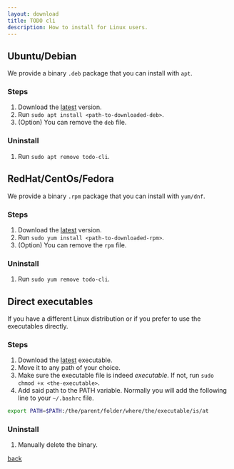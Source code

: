 ```yaml
---
layout: download  
title: TODO cli  
description: How to install for Linux users.
---
```


## Ubuntu/Debian

We provide a binary `.deb` package that you can install with `apt`.

### Steps
1. Download the [latest](latest#deb) version.
2. Run `sudo apt install <path-to-downloaded-deb>`.
3. (Option) You can remove the `deb` file.

### Uninstall
1. Run `sudo apt remove todo-cli`.


## RedHat/CentOs/Fedora

We provide a binary `.rpm` package that you can install with `yum/dnf`.

### Steps
1. Download the [latest](latest#rpm) version.
2. Run `sudo yum install <path-to-downloaded-rpm>`.
3. (Option) You can remove the `rpm` file.

### Uninstall
1. Run `sudo yum remove todo-cli`.

## Direct executables

If you have a different Linux distribution or if you prefer to use the executables directly.


### Steps
1.  Download the [latest](latest#deb) executable.
2.  Move it to any path of your choice.
3.  Make sure the executable file is indeed _executable_. If not, run `sudo chmod +x <the-executable>`.   
3.  Add said path to the PATH variable. Normally you will add the following line to your `~/.bashrc` file.  
```bash
export PATH=$PATH:/the/parent/folder/where/the/executable/is/at
```

### Uninstall
1. Manually delete the binary.



[back](./)
